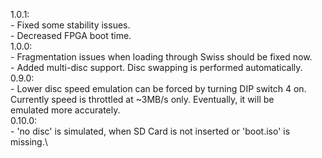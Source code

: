 1.0.1:\
    - Fixed some stability issues.\
    - Decreased FPGA boot time.\
1.0.0:\
    - Fragmentation issues when loading through Swiss should be fixed now.\
    - Added multi-disc support. Disc swapping is performed automatically.\
0.9.0:\
    - Lower disc speed emulation can be forced by turning DIP switch 4 on.\
    Currently speed is throttled at ~3MB/s only. Eventually, it will be\
    emulated more accurately.\
0.10.0:\
    - 'no disc' is simulated, when SD Card is not inserted or 'boot.iso' is\
    missing.\
